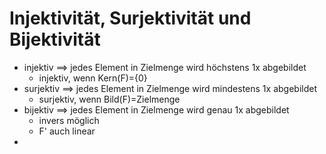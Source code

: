 # Injektivität, Surjektivität und Bijektivität
+ injektiv ==> jedes Element in Zielmenge wird höchstens 1x abgebildet
	+ injektiv, wenn Kern(F)={0}
+ surjektiv ==> jedes Element in Zielmenge wird mindestens 1x abgebildet
	+ surjektiv, wenn Bild(F)=Zielmenge
+ bijektiv ==> jedes Element in Zielmenge wird genau 1x abgebildet
	+ invers möglich
	+ F' auch linear
+ 
